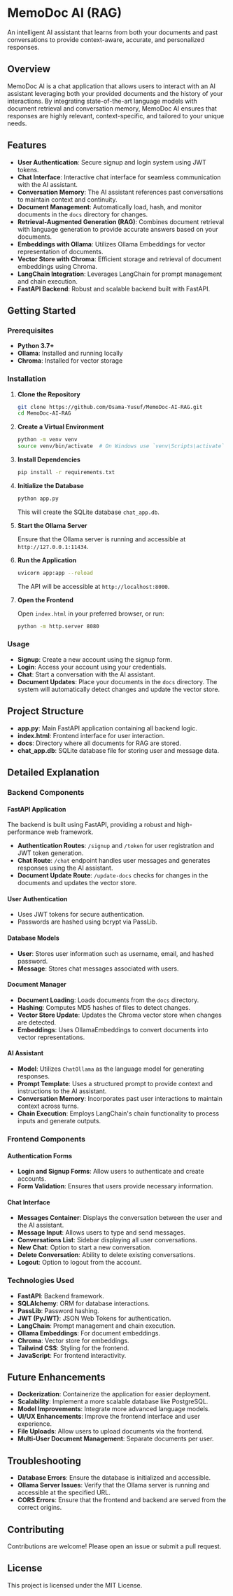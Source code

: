 # MemoDoc AI (RAG)

An intelligent AI assistant that learns from both your documents and past conversations to provide context-aware, accurate, and personalized responses.

## Overview

MemoDoc AI is a chat application that allows users to interact with an AI assistant leveraging both your provided documents and the history of your interactions. By integrating state-of-the-art language models with document retrieval and conversation memory, MemoDoc AI ensures that responses are highly relevant, context-specific, and tailored to your unique needs.

## Features

- **User Authentication**: Secure signup and login system using JWT tokens.
- **Chat Interface**: Interactive chat interface for seamless communication with the AI assistant.
- **Conversation Memory**: The AI assistant references past conversations to maintain context and continuity.
- **Document Management**: Automatically load, hash, and monitor documents in the `docs` directory for changes.
- **Retrieval-Augmented Generation (RAG)**: Combines document retrieval with language generation to provide accurate answers based on your documents.
- **Embeddings with Ollama**: Utilizes Ollama Embeddings for vector representation of documents.
- **Vector Store with Chroma**: Efficient storage and retrieval of document embeddings using Chroma.
- **LangChain Integration**: Leverages LangChain for prompt management and chain execution.
- **FastAPI Backend**: Robust and scalable backend built with FastAPI.

## Getting Started

### Prerequisites

- **Python 3.7+**
- **Ollama**: Installed and running locally
- **Chroma**: Installed for vector storage

### Installation

1. **Clone the Repository**

   ```bash
   git clone https://github.com/Osama-Yusuf/MemoDoc-AI-RAG.git
   cd MemoDoc-AI-RAG
   ```

2. **Create a Virtual Environment**

   ```bash
   python -m venv venv
   source venv/bin/activate  # On Windows use `venv\Scripts\activate`
   ```

3. **Install Dependencies**

   ```bash
   pip install -r requirements.txt
   ```

4. **Initialize the Database**

   ```bash
   python app.py
   ```

   This will create the SQLite database `chat_app.db`.

5. **Start the Ollama Server**

   Ensure that the Ollama server is running and accessible at `http://127.0.0.1:11434`.

6. **Run the Application**

   ```bash
   uvicorn app:app --reload
   ```

   The API will be accessible at `http://localhost:8000`.

7. **Open the Frontend**

   Open `index.html` in your preferred browser, or run:

   ```bash
   python -m http.server 8080
   ```

### Usage

- **Signup**: Create a new account using the signup form.
- **Login**: Access your account using your credentials.
- **Chat**: Start a conversation with the AI assistant.
- **Document Updates**: Place your documents in the `docs` directory. The system will automatically detect changes and update the vector store.

## Project Structure

- **app.py**: Main FastAPI application containing all backend logic.
- **index.html**: Frontend interface for user interaction.
- **docs**: Directory where all documents for RAG are stored.
- **chat_app.db**: SQLite database file for storing user and message data.

## Detailed Explanation

### Backend Components

#### FastAPI Application

The backend is built using FastAPI, providing a robust and high-performance web framework.

- **Authentication Routes**: `/signup` and `/token` for user registration and JWT token generation.
- **Chat Route**: `/chat` endpoint handles user messages and generates responses using the AI assistant.
- **Document Update Route**: `/update-docs` checks for changes in the documents and updates the vector store.

#### User Authentication

- Uses JWT tokens for secure authentication.
- Passwords are hashed using bcrypt via PassLib.

#### Database Models

- **User**: Stores user information such as username, email, and hashed password.
- **Message**: Stores chat messages associated with users.

#### Document Manager

- **Document Loading**: Loads documents from the `docs` directory.
- **Hashing**: Computes MD5 hashes of files to detect changes.
- **Vector Store Update**: Updates the Chroma vector store when changes are detected.
- **Embeddings**: Uses OllamaEmbeddings to convert documents into vector representations.

#### AI Assistant

- **Model**: Utilizes `ChatOllama` as the language model for generating responses.
- **Prompt Template**: Uses a structured prompt to provide context and instructions to the AI assistant.
- **Conversation Memory**: Incorporates past user interactions to maintain context across turns.
- **Chain Execution**: Employs LangChain's chain functionality to process inputs and generate outputs.

### Frontend Components

#### Authentication Forms

- **Login and Signup Forms**: Allow users to authenticate and create accounts.
- **Form Validation**: Ensures that users provide necessary information.

#### Chat Interface

- **Messages Container**: Displays the conversation between the user and the AI assistant.
- **Message Input**: Allows users to type and send messages.
- **Conversations List**: Sidebar displaying all user conversations.
- **New Chat**: Option to start a new conversation.
- **Delete Conversation**: Ability to delete existing conversations.
- **Logout**: Option to logout from the account.

### Technologies Used

- **FastAPI**: Backend framework.
- **SQLAlchemy**: ORM for database interactions.
- **PassLib**: Password hashing.
- **JWT (PyJWT)**: JSON Web Tokens for authentication.
- **LangChain**: Prompt management and chain execution.
- **Ollama Embeddings**: For document embeddings.
- **Chroma**: Vector store for embeddings.
- **Tailwind CSS**: Styling for the frontend.
- **JavaScript**: For frontend interactivity.

## Future Enhancements

- **Dockerization**: Containerize the application for easier deployment.
- **Scalability**: Implement a more scalable database like PostgreSQL.
- **Model Improvements**: Integrate more advanced language models.
- **UI/UX Enhancements**: Improve the frontend interface and user experience.
- **File Uploads**: Allow users to upload documents via the frontend.
- **Multi-User Document Management**: Separate documents per user.

## Troubleshooting

- **Database Errors**: Ensure the database is initialized and accessible.
- **Ollama Server Issues**: Verify that the Ollama server is running and accessible at the specified URL.
- **CORS Errors**: Ensure that the frontend and backend are served from the correct origins.

## Contributing

Contributions are welcome! Please open an issue or submit a pull request.

## License

This project is licensed under the MIT License.
